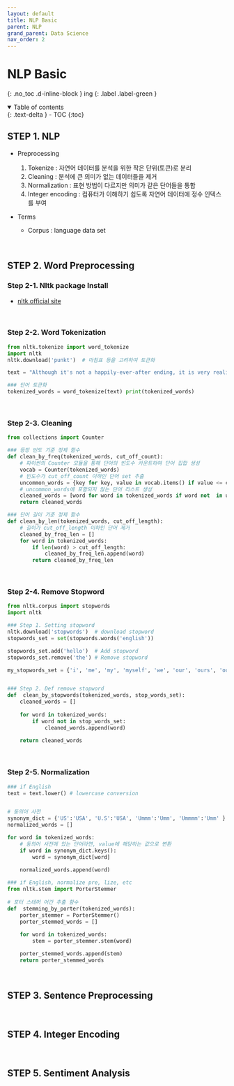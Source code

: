 ```yaml
---
layout: default
title: NLP Basic
parent: NLP
grand_parent: Data Science
nav_order: 2
---
```


# NLP Basic
{: .no_toc .d-inline-block }
ing
{: .label .label-green }

<details open markdown="block">
  <summary>
    Table of contents
  </summary>
  {: .text-delta }
- TOC
{:toc}
</details>


## STEP 1. NLP

- Preprocessing
	1. Tokenize : 자연어 데이터를 분석을 위한 작은 단위(토큰)로 분리
	2. Cleaning : 분석에 큰 의미가 없는 데이터들을 제거
	3. Normalization : 표현 방법이 다르지만 의미가 같은 단어들을 통합
	4. Integer encoding : 컴퓨터가 이해하기 쉽도록 자연어 데이터에 정수 인덱스를 부여
	
- Terms
	- Corpus : language data set

<br>

## STEP 2.  Word Preprocessing
### Step 2-1. Nltk package Install
* [nltk official site](https://www.nltk.org/install.html)

<br>

### Step 2-2. Word Tokenization

```python
from nltk.tokenize import word_tokenize
import nltk 
nltk.download('punkt')	# 마침표 등을 고려하여 토큰화

text = "Although it's not a happily-ever-after ending, it is very realistic."  

### 단어 토큰화
tokenized_words = word_tokenize(text) print(tokenized_words)
```

<br>

### Step 2-3. Cleaning

```python
from collections import Counter 

### 등장 빈도 기준 정제 함수  
def clean_by_freq(tokenized_words, cut_off_count): 
	# 파이썬의 Counter 모듈을 통해 단어의 빈도수 카운트하여 단어 집합 생성 
	vocab = Counter(tokenized_words) 
	# 빈도수가 cut_off_count 이하인 단어 set 추출 
	uncommon_words = {key for key, value in vocab.items() if value <= cut_off_count} 
	# uncommon_words에 포함되지 않는 단어 리스트 생성 
	cleaned_words = [word for word in tokenized_words if word not  in uncommon_words] 
	return cleaned_words 

### 단어 길이 기준 정제 함수  
def clean_by_len(tokenized_words, cut_off_length): 
	# 길이가 cut_off_length 이하인 단어 제거 
	cleaned_by_freq_len = [] 
	for word in tokenized_words: 
		if len(word) > cut_off_length: 
			cleaned_by_freq_len.append(word) 
		return cleaned_by_freq_len
```

<br>

### Step 2-4. Remove Stopword

```python
from nltk.corpus import stopwords
import nltk

### Step 1. Setting stopword
nltk.download('stopwords')	# download stopword
stopwords_set = set(stopwords.words('english'))

stopwords_set.add('hello')	# Add stopword 
stopwords_set.remove('the')	# Remove stopword

my_stopwords_set = {'i', 'me', 'my', 'myself', 'we', 'our', 'ours', 'ourselves'}	# Set customized stopword


### Step 2. Def remove stopword   
def  clean_by_stopwords(tokenized_words, stop_words_set): 
	cleaned_words = []
	 
	for word in tokenized_words: 
		if word not in stop_words_set: 
			cleaned_words.append(word) 
			
	return cleaned_words
```

<br>

### Step 2-5. Normalization

```python
### if English
text = text.lower()	# lowercase conversion


# 동의어 사전 
synonym_dict = {'US':'USA', 'U.S':'USA', 'Ummm':'Umm', 'Ummmm':'Umm' } 
normalized_words = []

for word in tokenized_words: 
	# 동의어 사전에 있는 단어라면, value에 해당하는 값으로 변환  
	if word in synonym_dict.keys(): 
		word = synonym_dict[word] 
	
	normalized_words.append(word)
```

```python 
### if English, normalize pre, lize, etc 
from nltk.stem import PorterStemmer 
 
# 포터 스테머 어간 추출 함수 
def  stemming_by_porter(tokenized_words): 
	porter_stemmer = PorterStemmer() 
	porter_stemmed_words = [] 
	
	for word in tokenized_words: 
		stem = porter_stemmer.stem(word) 

	porter_stemmed_words.append(stem) 
	return porter_stemmed_words
```





<br>


## STEP 3. Sentence Preprocessing


<br>

## STEP 4. Integer Encoding


<br>

## STEP 5. Sentiment Analysis

